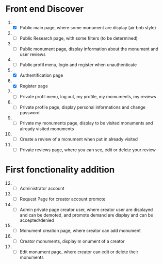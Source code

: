 # Front end Discover

1. - [x] Public main page, where some monument are display (air bnb style)
2. - [ ] Public Research page, with some filters (to be determined)
3. - [ ] Public monument page, display information about the monument and user reviews
4. - [ ] Public profil menu, login and register when unauthenticate
5. - [x] Authentification page
6. - [x] Register page
7. - [ ] Private profil menu, log out, my profile, my momuments, my reviews
8. - [ ] Private profile page, display personal informations and change password
9. - [ ] Private my monuments page, display to be visited monuments and already visited monuments
10. - [ ] Create a review of a monument when put in already visited
11. - [ ] Private reviews page, where you can see, edit or delete your review

# First fonctionality addition

12. - [ ] Administrator account
13. - [ ] Request Page for creator account promote
14. - [ ] Admin private page creator user, where creator user are displayed and can be demoted, and promote demand are display and can be accepted/denied
15. - [ ] Monument creation page, where creator can add monument
16. - [ ] Creator monuments, display m onument of a creator
17. - [ ] Edit monument page, where creator can edit or delete their monuments